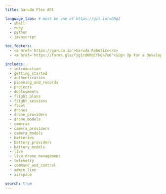 ```yaml
---
title: Garuda Plex API

language_tabs: # must be one of https://git.io/vQNgJ
  - shell
  - ruby
  - python
  - javascript

toc_footers:
  - <a href='https://garuda.io'>Garuda Robotics</a>
  - <a href='https://forms.gle/fjg1rdKMdCfkGa7o6'>Sign Up for a Developer Key</a>

includes:
  - introduction
  - getting_started
  - authentication
  - planning_and_records
  - projects
  - deployments
  - flight_plans
  - flight_sessions
  - fleet
  - drones
  - drone_providers
  - drone_models
  - cameras
  - camera_providers
  - camera_models
  - batteries
  - battery_providers
  - battery_models
  - live
  - live_drone_management
  - telemetry
  - command_and_control
  - admin_live
  - airspace

search: true
---
```


